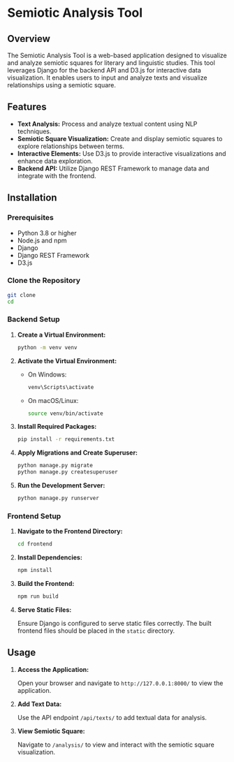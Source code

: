# Semiotic Analysis Tool

## Overview

The Semiotic Analysis Tool is a web-based application designed to visualize and analyze semiotic squares for literary and linguistic studies. This tool leverages Django for the backend API and D3.js for interactive data visualization. It enables users to input and analyze texts and visualize relationships using a semiotic square.

## Features

- **Text Analysis:** Process and analyze textual content using NLP techniques.
- **Semiotic Square Visualization:** Create and display semiotic squares to explore relationships between terms.
- **Interactive Elements:** Use D3.js to provide interactive visualizations and enhance data exploration.
- **Backend API:** Utilize Django REST Framework to manage data and integrate with the frontend.

## Installation

### Prerequisites

- Python 3.8 or higher
- Node.js and npm
- Django
- Django REST Framework
- D3.js

### Clone the Repository

```bash
git clone
cd
```

### Backend Setup

1. **Create a Virtual Environment:**

   ```bash
   python -m venv venv
   ```

2. **Activate the Virtual Environment:**

   - On Windows:
     ```bash
     venv\Scripts\activate
     ```
   - On macOS/Linux:
     ```bash
     source venv/bin/activate
     ```

3. **Install Required Packages:**

   ```bash
   pip install -r requirements.txt
   ```

4. **Apply Migrations and Create Superuser:**

   ```bash
   python manage.py migrate
   python manage.py createsuperuser
   ```

5. **Run the Development Server:**

   ```bash
   python manage.py runserver
   ```

### Frontend Setup

1. **Navigate to the Frontend Directory:**

   ```bash
   cd frontend
   ```

2. **Install Dependencies:**

   ```bash
   npm install
   ```

3. **Build the Frontend:**

   ```bash
   npm run build
   ```

4. **Serve Static Files:**

   Ensure Django is configured to serve static files correctly. The built frontend files should be placed in the `static` directory.

## Usage

1. **Access the Application:**

   Open your browser and navigate to `http://127.0.0.1:8000/` to view the application.

2. **Add Text Data:**

   Use the API endpoint `/api/texts/` to add textual data for analysis.

3. **View Semiotic Square:**

   Navigate to `/analysis/` to view and interact with the semiotic square visualization.